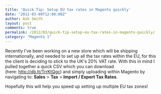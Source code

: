 ```yaml
---
title: 'Quick Tip: Setup EU tax rates in Magento quickly'
date: "2012-03-09T12:00:00Z"
author: Ash Smith
layout: post
comments: true
permalink: /2012/03/quick-tip-setup-eu-tax-rates-in-magento-quickly/
category: "Magento 1"
---
```

Recently I've been working on a new store which will be shipping internationally, and needed to set up all the tax rates within the EU, for this the client is deciding to stick to the UK's 20% VAT rate. With this in mind I pulled together a quick CSV which you can download (here: <http://db.tt/TrrKtQgc>) and simply uploading within Magento by navigating to: **Sales** > **Tax** > **Import / Export Tax Rates**.

Hopefully this will help you speed up setting up multiple EU tax zones!
